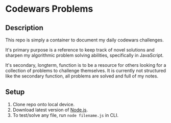 # Codewars Problems

## Description
This repo is simply a container to document my daily codewars challenges.

It's primary purpose is a reference to keep track of novel solutions and sharpen my algorithmic problem solving abilities, specifically in JavaScript. 

It's secondary, longterm, function is to be a resource for others looking for a collection of problems to challenge themselves. It is currently not structured like the secondary function, all problems are solved and full of my notes. 

## Setup
1. Clone repo onto local device.
2. Download latest version of [Node.js](https://nodejs.org/en/download).
3. To test/solve any file, run `node filename.js` in CLI.